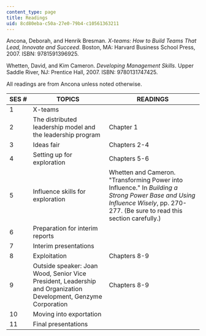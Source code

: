 ```yaml
---
content_type: page
title: Readings
uid: 8cd80eba-c50a-27e0-79b4-c10561363211
---
```


Ancona, Deborah, and Henrik Bresman. _X-teams: How to Build Teams That Lead, Innovate and Succeed_. Boston, MA: Harvard Business School Press, 2007. ISBN: 9781591396925.

Whetten, David, and Kim Cameron. _Developing Management Skills_. Upper Saddle River, NJ: Prentice Hall, 2007. ISBN: 9780131747425.

All readings are from Ancona unless noted otherwise.

| SES # | TOPICS | READINGS |
| --- | --- | --- |
| 1 | X-teams | &nbsp; |
| 2 | The distributed leadership model and the leadership program | Chapter 1 |
| 3 | Ideas fair | Chapters 2-4 |
| 4 | Setting up for exploration | Chapters 5-6 |
| 5 | Influence skills for exploration | Whetten and Cameron. "Transforming Power into Influence." In _Building a Strong Power Base and Using Influence Wisely_, pp. 270-277. (Be sure to read this section carefully.) |
| 6 | Preparation for interim reports | &nbsp; |
| 7 | Interim presentations | &nbsp; |
| 8 | Exploitation | Chapters 8-9 |
| 9 | Outside speaker: Joan Wood, Senior Vice President, Leadership and Organization Development, Genzyme Corporation | Chapters 8-9 |
| 10 | Moving into exportation | &nbsp; |
| 11 | Final presentations |